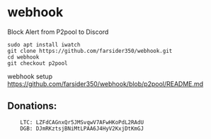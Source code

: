 # webhook
Block Alert from P2pool to Discord
    
    sudo apt install iwatch
    git clone https://github.com/farsider350/webhook.git
    cd webhook
    git checkout p2pool

webhook setup https://github.com/farsider350/webhook/blob/p2pool/README.md

Donations:
-------------------------
        LTC: LZFdCAGnxQr5JMSvqwV7AFwHKoPdL2RAdU
        DGB: DJmRKztsjBNiMtLPAA6J4HyV2KxjDtKmGJ
